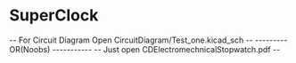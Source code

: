 # SuperClock
-- For Circuit Diagram Open CircuitDiagram/Test_one.kicad_sch --
--------- OR(Noobs) -----------
-- Just open CDElectromechnicalStopwatch.pdf --

